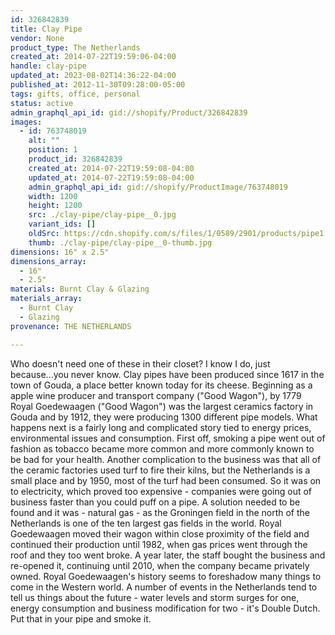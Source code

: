 ```yaml
---
id: 326842839
title: Clay Pipe
vendor: None
product_type: The Netherlands
created_at: 2014-07-22T19:59:06-04:00
handle: clay-pipe
updated_at: 2023-08-02T14:36:22-04:00
published_at: 2012-11-30T09:28:00-05:00
tags: gifts, office, personal
status: active
admin_graphql_api_id: gid://shopify/Product/326842839
images:
  - id: 763748019
    alt: ""
    position: 1
    product_id: 326842839
    created_at: 2014-07-22T19:59:08-04:00
    updated_at: 2014-07-22T19:59:08-04:00
    admin_graphql_api_id: gid://shopify/ProductImage/763748019
    width: 1200
    height: 1200
    src: ./clay-pipe/clay-pipe__0.jpg
    variant_ids: []
    oldSrc: https://cdn.shopify.com/s/files/1/0589/2901/products/pipe1.jpeg?v=1406073548
    thumb: ./clay-pipe/clay-pipe__0-thumb.jpg
dimensions: 16" x 2.5"
dimensions_array:
  - 16"
  - 2.5"
materials: Burnt Clay & Glazing
materials_array:
  - Burnt Clay
  - Glazing
provenance: THE NETHERLANDS

---
```


Who doesn't need one of these in their closet? I know I do, just because...you never know. Clay pipes have been produced since 1617 in the town of Gouda, a place better known today for its cheese. Beginning as a apple wine producer and transport company ("Good Wagon"), by 1779 Royal Goedewaagen ("Good Wagon") was the largest ceramics factory in Gouda and by 1912, they were producing 1300 different pipe models. What happens next is a fairly long and complicated story tied to energy prices, environmental issues and consumption. First off, smoking a pipe went out of fashion as tobacco became more common and more commonly known to be bad for your health. Another complication to the business was that all of the ceramic factories used turf to fire their kilns, but the Netherlands is a small place and by 1950, most of the turf had been consumed. So it was on to electricity, which proved too expensive - companies were going out of business faster than you could puff on a pipe. A solution needed to be found and it was - natural gas - as the Groningen field in the north of the Netherlands is one of the ten largest gas fields in the world. Royal Goedewaagen moved their wagon within close proximity of the field and continued their production until 1982, when gas prices went through the roof and they too went broke. A year later, the staff bought the business and re-opened it, continuing until 2010, when the company became privately owned. Royal Goedewaagen's history seems to foreshadow many things to come in the Western world. A number of events in the Netherlands tend to tell us things about the future - water levels and storm surges for one, energy consumption and business modification for two - it's Double Dutch. Put that in your pipe and smoke it.